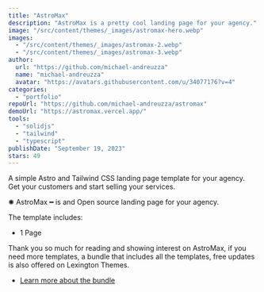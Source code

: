 ```yaml
---
title: "AstroMax"
description: "AstroMax is a pretty cool landing page for your agency."
image: "/src/content/themes/_images/astromax-hero.webp"
images:
  - "/src/content/themes/_images/astromax-2.webp"
  - "/src/content/themes/_images/astromax-3.webp"
author:
  url: "https://github.com/michael-andreuzza"
  name: "michael-andreuzza"
  avatar: "https://avatars.githubusercontent.com/u/34077176?v=4"
categories:
  - "portfolio"
repoUrl: "https://github.com/michael-andreuzza/astromax"
demoUrl: "https://astromax.vercel.app/"
tools:
  - "solidjs"
  - "tailwind"
  - "typescript"
publishDate: "September 19, 2023"
stars: 49
---
```


<p>
  A simple Astro and Tailwind CSS landing page template for your agency. Get your customers and
  start selling your services.
</p>
<p>✺&nbsp;AstroMax&nbsp;━&nbsp;is and Open source landing page for your agency.</p>
<p>The template includes:</p>
<ul>
  <li>1 Page</li>
</ul>
<p>
  Thank you so much for reading and showing interest on AstroMax, if you need more templates, a
  bundle that includes all the templates, free updates is also offered on Lexington Themes.
</p>
<ul>
  <li><a href="https://lexingtonthemes.com">Learn more about the bundle</a></li>
</ul>
